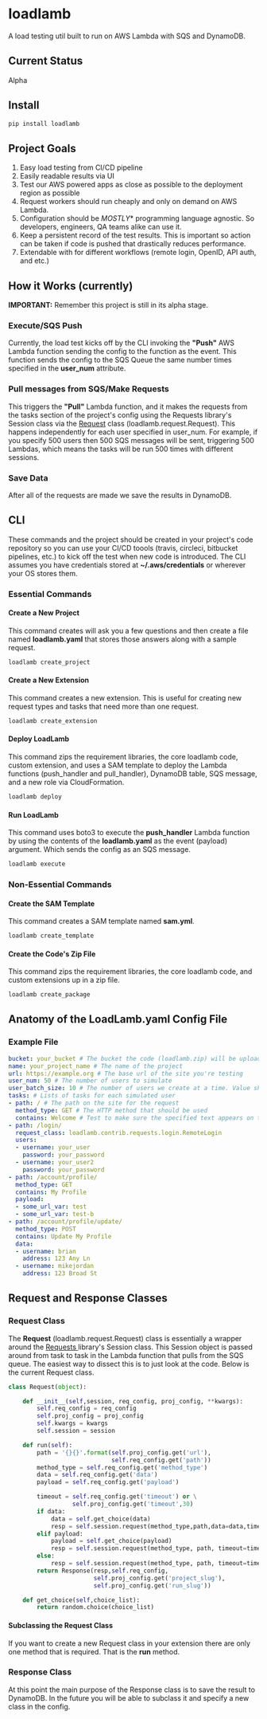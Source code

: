 # loadlamb

A load testing util built to run on AWS Lambda with SQS and DynamoDB.

## Current Status

Alpha

## Install

```python    
pip install loadlamb
```

## Project Goals

1. Easy load testing from CI/CD pipeline
2. Easily readable results via UI
3. Test our AWS powered apps as close as possible to the deployment region as possible
4. Request workers should run cheaply and only on demand on AWS Lambda.
5. Configuration should be *MOSTLY** programming language agnostic. So developers, engineers, QA teams alike can use it. 
6. Keep a persistent record of the test results. This is important so action can be taken if code is pushed that drastically reduces performance.
7. Extendable with for different workflows (remote login, OpenID, API auth, and etc.)

## How it Works (currently)

**IMPORTANT:** Remember this project is still in its alpha stage. 

### Execute/SQS Push

Currently, the load test kicks off by the CLI invoking the **"Push"** AWS Lambda function sending the config to the function as the event. This function sends the config to the SQS Queue the same number times specified in the **user_num** attribute. 

### Pull messages from SQS/Make Requests

This triggers the **"Pull"** Lambda function, and it makes the requests from the tasks section of the project's config using the Requests library's Session class via the [Request](#request-class) class (loadlamb.request.Request). This happens independently for each user specified in user_num. For example, if you specify 500 users then 500 SQS messages will be sent, triggering 500 Lambdas, which means the tasks will be run 500 times with different sessions. 

### Save Data

After all of the requests are made we save the results in DynamoDB.
   

## CLI

These commands and the project should be created in your project's code repository so you can use your CI/CD toools (travis, circleci, bitbucket pipelines, etc.) to kick off the test when new code is introduced. The CLI assumes you have credentials stored at **~/.aws/credentials** or wherever your OS stores them.

### Essential Commands

#### Create a New Project

This command creates will ask you a few questions and then create a file named **loadlamb.yaml** that stores those answers along with a sample request.
 
```bash
loadlamb create_project
```

#### Create a New Extension

This command creates a new extension. This is useful for creating new request types and tasks that need more than one request.

```bash
loadlamb create_extension
``` 

#### Deploy LoadLamb

This command zips the requirement libraries, the core loadlamb code, custom extension, and uses a SAM template to deploy the Lambda functions (push_handler and pull_handler), DynamoDB table, SQS message, and a new role via CloudFormation.

```bash
loadlamb deploy
```

#### Run LoadLamb

This command uses boto3 to execute the **push_handler** Lambda function by using the contents of the **loadlamb.yaml** as the event (payload) argument. Which sends the config as an SQS message. 
```bash
loadlamb execute
```

### Non-Essential Commands 
#### Create the SAM Template

This command creates a SAM template named **sam.yml**.

```bash
loadlamb create_template
```
#### Create the Code's Zip File

This command zips the requirement libraries, the core loadlamb code, and custom extensions up in a zip file.

```bash
loadlamb create_package
```

## Anatomy of the LoadLamb.yaml Config File

### Example File

```yaml
bucket: your_bucket # The bucket the code (loadlamb.zip) will be uploaded to.
name: your_project_name # The name of the project
url: https://example.org # The base url of the site you're testing
user_num: 50 # The number of users to simulate
user_batch_size: 10 # The number of users we create at a time. Value should be from 1-10
tasks: # Lists of tasks for each simulated user
- path: / # The path on the site for the request 
  method_type: GET # The HTTP method that should be used
  contains: Welcome # Test to make sure the specified text appears on the page
- path: /login/
  request_class: loadlamb.contrib.requests.login.RemoteLogin
  users:
  - username: your_user
    password: your_password
  - username: your_user2
    password: your_password
- path: /account/profile/
  method_type: GET
  contains: My Profile
  payload:
  - some_url_var: test
  - some_url_var: test-b
- path: /account/profile/update/
  method_type: POST
  contains: Update My Profile
  data:
  - username: brian
    address: 123 Any Ln
  - username: mikejordan
    address: 123 Broad St
```

## Request and Response Classes

### Request Class

The **Request** (loadlamb.request.Request) class is essentially a wrapper around the [Requests ](http://docs.python-requests.org/en/master/) library's Session class. This Session object is passed around from task to task in the Lambda function that pulls from the SQS queue. The easiest way to dissect this is to just look at the code. Below is the current Request class.    
```python
class Request(object):

    def __init__(self,session, req_config, proj_config, **kwargs):
        self.req_config = req_config
        self.proj_config = proj_config
        self.kwargs = kwargs
        self.session = session

    def run(self):
        path = '{}{}'.format(self.proj_config.get('url'),
                             self.req_config.get('path'))
        method_type = self.req_config.get('method_type')
        data = self.req_config.get('data')
        payload = self.req_config.get('payload')

        timeout = self.req_config.get('timeout') or \
                  self.proj_config.get('timeout',30)
        if data:
            data = self.get_choice(data)
            resp = self.session.request(method_type,path,data=data,timeout=timeout)
        elif payload:
            payload = self.get_choice(payload)
            resp = self.session.request(method_type, path, timeout=timeout, payload=payload)
        else:
            resp = self.session.request(method_type, path, timeout=timeout)
        return Response(resp,self.req_config,
                        self.proj_config.get('project_slug'),
                        self.proj_config.get('run_slug'))

    def get_choice(self,choice_list):
        return random.choice(choice_list)
```

#### Subclassing the Request Class 

If you want to create a new Request class in your extension there are only one method that is required. That is the **run** method.

### Response Class

At this point the main purpose of the Response class is to save the result to DynamoDB. In the future you will be able to subclass it and specify a new class in the config.